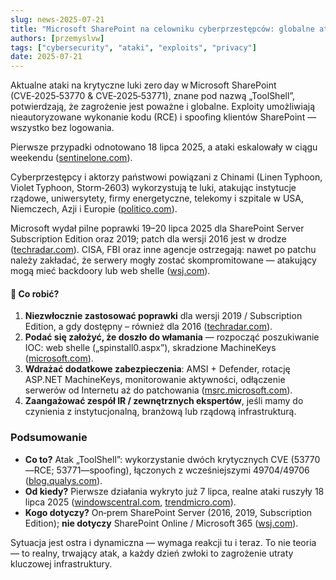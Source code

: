 ```yaml
---
slug: news-2025-07-21
title: "Microsoft SharePoint na celowniku cyberprzestępców: globalne ataki na lukę zero-day"
authors: [przemyslvw]
tags: ["cybersecurity", "ataki", "exploits", "privacy"]
date: 2025-07-21
---
```


Aktualne ataki na krytyczne luki zero day w Microsoft SharePoint (CVE‑2025‑53770 & CVE‑2025‑53771), znane pod nazwą „ToolShell”, potwierdzają, że zagrożenie jest poważne i globalne. Exploity umożliwiają nieautoryzowane wykonanie kodu (RCE) i spoofing klientów SharePoint — wszystko bez logowania. 
<!-- truncate -->

Pierwsze przypadki odnotowano 18 lipca 2025, a ataki eskalowały w ciągu weekendu ([sentinelone.com](https://www.sentinelone.com/blog/sharepoint-toolshell-zero-day-exploited-in-the-wild-targets-enterprise-servers/?utm_source=chatgpt.com)).

Cyberprzestępcy i aktorzy państwowi powiązani z Chinami (Linen Typhoon, Violet Typhoon, Storm‑2603) wykorzystują te luki, atakując instytucje rządowe, uniwersytety, firmy energetyczne, telekomy i szpitale w USA, Niemczech, Azji i Europie ([politico.com](https://www.politico.com/news/2025/07/22/microsoft-sharepoint-hack-china-federal-agencies-00467254?utm_source=chatgpt.com)).

Microsoft wydał pilne poprawki 19–20 lipca 2025 dla SharePoint Server Subscription Edition oraz 2019; patch dla wersji 2016 jest w drodze ([techradar.com](https://www.techradar.com/pro/security/microsoft-releases-urgent-sharepoint-security-flaw-patches-heres-what-you-need-to-know-and-how-to-update?utm_source=chatgpt.com)). CISA, FBI oraz inne agencje ostrzegają: nawet po patchu należy zakładać, że serwery mogły zostać skompromitowane — atakujący mogą mieć backdoory lub web shelle ([wsj.com](https://www.wsj.com/tech/cybersecurity/microsoft-alerts-firms-to-server-software-attack-99f9b036?utm_source=chatgpt.com)).

#### 🔧 Co robić?  
1. **Niezwłocznie zastosować poprawki** dla wersji 2019 / Subscription Edition, a gdy dostępny – również dla 2016 ([techradar.com](https://www.techradar.com/pro/security/microsoft-releases-urgent-sharepoint-security-flaw-patches-heres-what-you-need-to-know-and-how-to-update?utm_source=chatgpt.com)).  
2. **Podać się założyć, że doszło do włamania** — rozpocząć poszukiwanie IOC: web shelle („spinstall0.aspx”), skradzione MachineKeys ([microsoft.com](https://www.microsoft.com/en-us/security/blog/2025/07/22/disrupting-active-exploitation-of-on-premises-sharepoint-vulnerabilities/?utm_source=chatgpt.com)).  
3. **Wdrażać dodatkowe zabezpieczenia**: AMSI + Defender, rotację ASP.NET MachineKeys, monitorowanie aktywności, odłączenie serwerów od Internetu aż do patchowania ([msrc.microsoft.com](https://msrc.microsoft.com/blog/2025/07/customer-guidance-for-sharepoint-vulnerability-cve-2025-53770/?utm_source=chatgpt.com)).  
4. **Zaangażować zespół IR / zewnętrznych ekspertów**, jeśli mamy do czynienia z instytucjonalną, branżową lub rządową infrastrukturą.

### Podsumowanie
- **Co to?** Atak „ToolShell”: wykorzystanie dwóch krytycznych CVE (53770—RCE; 53771—spoofing), łączonych z wcześniejszymi 49704/49706 ([blog.qualys.com](https://blog.qualys.com/vulnerabilities-threat-research/2025/07/21/toolshell-zero-day-microsoft-rushes-emergency-patch-for-actively-exploited-sharepoint-vulnerabilities?utm_source=chatgpt.com)).  
- **Od kiedy?** Pierwsze działania wykryto już 7 lipca, realne ataki ruszyły 18 lipca 2025 ([windowscentral.com](https://www.windowscentral.com/software-apps/were-witnessing-an-urgent-and-active-threat-microsoft-sharepoint-toolshell-vulnerability-is-being-attacked-globally?utm_source=chatgpt.com), [trendmicro.com](https://www.trendmicro.com/en_us/research/25/g/cve-2025-53770-and-cve-2025-53771-sharepoint-attacks.html?utm_source=chatgpt.com)).  
- **Kogo dotyczy?** On‑prem SharePoint Server (2016, 2019, Subscription Edition); **nie dotyczy** SharePoint Online / Microsoft 365 ([wsj.com](https://www.wsj.com/tech/cybersecurity/microsoft-alerts-firms-to-server-software-attack-99f9b036?utm_source=chatgpt.com)).

Sytuacja jest ostra i dynamiczna — wymaga reakcji tu i teraz. To nie teoria — to realny, trwający atak, a każdy dzień zwłoki to zagrożenie utraty kluczowej infrastruktury.


